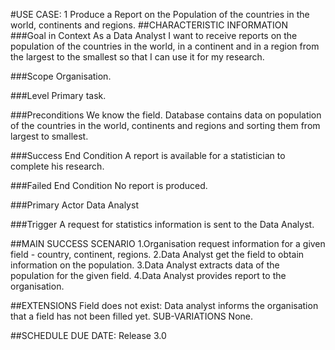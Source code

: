 #USE CASE: 1 Produce a Report on the Population of the countries in the world, continents and regions.
##CHARACTERISTIC INFORMATION
###Goal in Context
 As a Data Analyst I want to receive reports on the population of the countries in the world, in a continent and in a region from the largest to the smallest so that I can use it for my research.

###Scope
Organisation.

###Level
Primary task.

###Preconditions
We know the field. Database contains data on population of the countries in the world, continents and regions and sorting them from largest to smallest.

###Success End Condition
A report is available for a statistician to complete his research.

###Failed End Condition
No report is produced.

###Primary Actor
Data Analyst

###Trigger
A request for statistics information is sent to the Data Analyst.

##MAIN SUCCESS SCENARIO
1.Organisation request information for a given field - country, continent, regions.
2.Data Analyst get the field to obtain information on the population.
3.Data Analyst extracts data of the population for the given field.
4.Data Analyst provides report to the organisation.

##EXTENSIONS
Field does not exist:
Data analyst informs the organisation that a field has not been filled yet.
SUB-VARIATIONS
None.

##SCHEDULE
DUE DATE: Release 3.0